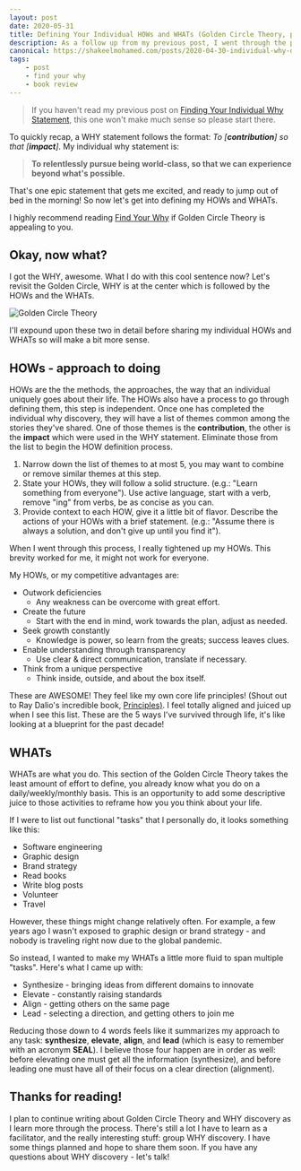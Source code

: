```yaml
---
layout: post
date: 2020-05-31
title: Defining Your Individual HOWs and WHATs (Golden Circle Theory, part 2)
description: As a follow up from my previous post, I went through the process of completing my individual Golden Circle
canonical: https://shakeelmohamed.com/posts/2020-04-30-individual-why-discovery/
tags:
    - post
    - find your why
    - book review
---
```


> If you haven't read my previous post on [Finding Your Individual Why Statement](../2020-04-30-individual-why-discovery), this one won't make much sense so please start there.

To quickly recap, a WHY statement follows the format: *To [**contribution**] so that [**impact**]*. My individual why statement is:

> **To relentlessly pursue being world-class, so that we can experience beyond what's possible.**

That's one epic statement that gets me excited, and ready to jump out of bed in the morning! So now let's get into defining my HOWs and WHATs.

I highly recommend reading [Find Your Why](https://amzn.to/2yOfH8T) if Golden Circle Theory is appealing to you.

## Okay, now what?

I got the WHY, awesome. What I do with this cool sentence now?
Let's revisit the Golden Circle, WHY is at the center which is followed by the HOWs and the WHATs. 

![Golden Circle Theory](https://simonsinek.com/wp-content/uploads/2019/02/GC_slide-2.jpg)

I'll expound upon these two in detail before sharing my individual HOWs and WHATs so will make a bit more sense.


## HOWs - approach to doing

HOWs are the the methods, the approaches, the way that an individual uniquely goes about their life. The HOWs also have a process to go through defining them, this step is independent. Once one has completed the individual why discovery, they will have a list of themes common among the stories they've shared. One of those themes is the **contribution**, the other is the **impact** which were used in the WHY statement. Eliminate those from the list to begin the HOW definition process.

1. Narrow down the list of themes to at most 5, you may want to combine or remove similar themes at this step.
2. State your HOWs, they will follow a solid structure. (e.g.: "Learn something from everyone"). Use active language, start with a verb, remove "ing" from verbs, be as concise as you can.
3. Provide context to each HOW, give it a little bit of flavor. Describe the actions of your HOWs with a brief statement. (e.g.: "Assume there is always a solution, and don't give up until you find it").

When I went through this process, I  really tightened up my HOWs. This brevity worked for me, it might not work for everyone.

My HOWs, or my competitive advantages are:

* Outwork deficiencies
    * Any weakness can be overcome with great effort.
* Create the future
    * Start with the end in mind, work towards the plan, adjust as needed.
* Seek growth constantly
    * Knowledge is power, so learn from the greats; success leaves clues.
* Enable understanding through transparency
    * Use clear & direct communication, translate if necessary.
* Think from a unique perspective
    * Think inside, outside, and about the box itself.

These are AWESOME! They feel like my own core life principles! (Shout out to Ray Dalio's incredible book, [Principles)](https://amzn.to/2Mfxkl9). I feel totally aligned and juiced up when I see this list. These are the 5 ways I've survived through life, it's like looking at a blueprint for the past decade!

## WHATs

WHATs are what you do. This section of the Golden Circle Theory takes the least amount of effort to define, you already know what you do on a daily/weekly/monthly basis. This is an opportunity to add some descriptive juice to those activities to reframe how you you think about your life.

If I were to list out functional "tasks" that I personally do, it looks something like this:

* Software engineering
* Graphic design
* Brand strategy
* Read books
* Write blog posts
* Volunteer
* Travel

However, these things might change relatively often. For example, a few years ago I wasn't exposed to graphic design or brand strategy - and nobody is traveling right now due to the global pandemic.

So instead, I wanted to make my WHATs a little more fluid to span multiple "tasks". Here's what I came up with:

* Synthesize - bringing ideas from different domains to innovate
* Elevate - constantly raising standards
* Align - getting others on the same page
* Lead - selecting a direction, and getting others to join me

Reducing those down to 4 words feels like it summarizes my approach to any task: **synthesize**, **elevate**, **align**, and **lead** (which is easy to remember with an acronym **SEAL**). I believe those four happen are in order as well: before elevating one must get all the information (synthesize), and before leading one must have all of their focus on a clear direction (alignment).

## Thanks for reading!

I plan to continue writing about Golden Circle Theory and WHY discovery as I learn more through the process. There's still a lot I have to learn as a facilitator, and the really interesting stuff: group WHY discovery. I have some things planned and hope to share them soon. If you have any questions about WHY discovery - let's talk!